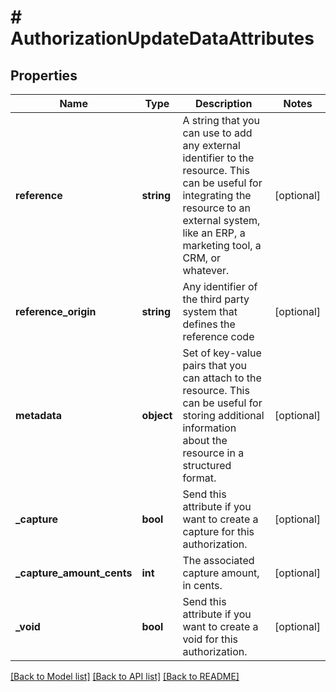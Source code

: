# # AuthorizationUpdateDataAttributes

## Properties

Name | Type | Description | Notes
------------ | ------------- | ------------- | -------------
**reference** | **string** | A string that you can use to add any external identifier to the resource. This can be useful for integrating the resource to an external system, like an ERP, a marketing tool, a CRM, or whatever. | [optional]
**reference_origin** | **string** | Any identifier of the third party system that defines the reference code | [optional]
**metadata** | **object** | Set of key-value pairs that you can attach to the resource. This can be useful for storing additional information about the resource in a structured format. | [optional]
**_capture** | **bool** | Send this attribute if you want to create a capture for this authorization. | [optional]
**_capture_amount_cents** | **int** | The associated capture amount, in cents. | [optional]
**_void** | **bool** | Send this attribute if you want to create a void for this authorization. | [optional]

[[Back to Model list]](../../README.md#models) [[Back to API list]](../../README.md#endpoints) [[Back to README]](../../README.md)
